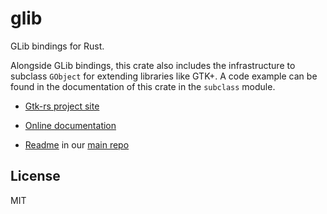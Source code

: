 # glib

GLib bindings for Rust.

Alongside GLib bindings, this crate also includes the infrastructure to
subclass `GObject` for extending libraries like GTK+. A code example can
be found in the documentation of this crate in the `subclass` module.

- [Gtk-rs project site](https://gtk-rs.org/)

- [Online documentation](https://gtk-rs.org/docs-src/)

- [Readme](https://github.com/gtk-rs/gtk/blob/master/README.md) in our
  [main repo](https://github.com/gtk-rs/gtk)

## License

MIT
